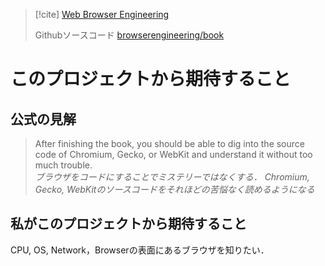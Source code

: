 > [!cite]
> [Web Browser Engineering](https://browser.engineering)
> 
> Githubソースコード
> [browserengineering/book](https://github.com/browserengineering/book)

# このプロジェクトから期待すること

## 公式の見解
> After finishing the book, you should be able to dig into the source code of Chromium, Gecko, or WebKit and understand it without too much trouble.<br>
> _ブラウザをコードにすることでミステリーではなくする．_
> _Chromium, Gecko, WebKitのソースコードをそれほどの苦悩なく読めるようになる_

## 私がこのプロジェクトから期待すること
CPU, OS, Network，Browserの表面にあるブラウザを知りたい．





